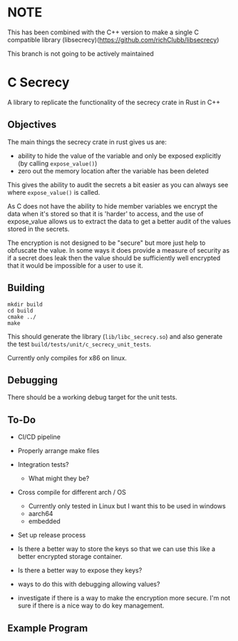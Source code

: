 # NOTE

This has been combined with the C++ version to make a single C compatible library (libsecrecy)(https://github.com/richClubb/libsecrecy)

This branch is not going to be actively maintained

# C Secrecy

A library to replicate the functionality of the secrecy crate in Rust in C++

## Objectives

The main things the secrecy crate in rust gives us are:
* ability to hide the value of the variable and only be exposed explicitly (by calling `expose_value()`)
* zero out the memory location after the variable has been deleted

This gives the ability to audit the secrets a bit easier as you can always see where `expose_value()` is called.

As C does not have the ability to hide member variables we encrypt the data when it's stored so that it is 'harder' to access, and the use of expose_value allows us to extract the data to get a better audit of the values stored in the secrets.

The encryption is not designed to be "secure" but more just help to obfuscate the value. In some ways it does provide a measure of security as if a secret does leak then the value should be sufficiently well encrypted that it would be impossible for a user to use it.

## Building

```
mkdir build
cd build
cmake ../
make
```

This should generate the library (`lib/libc_secrecy.so`) and also generate the test `build/tests/unit/c_secrecy_unit_tests`.

Currently only compiles for x86 on linux.

## Debugging

There should be a working debug target for the unit tests.

## To-Do

* CI/CD pipeline
* Properly arrange make files
* Integration tests?
  * What might they be?
* Cross compile for different arch / OS
  * Currently only tested in Linux but I want this to be used in windows
  * aarch64
  * embedded
* Set up release process

* Is there a better way to store the keys so that we can use this like a better encrypted storage container.
* Is there a better way to expose they keys?
* ways to do this with debugging allowing values?

* investigate if there is a way to make the encryption more secure. I'm not sure if there is a nice way to do key management.

## Example Program

```


```